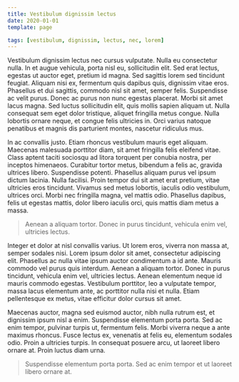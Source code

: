 ```yaml
---
title: Vestibulum dignissim lectus
date: 2020-01-01
template: page

tags: [vestibulum, dignissim, lectus, nec, lorem]
---
```


Vestibulum dignissim lectus nec cursus vulputate. Nulla eu consectetur nulla. In
et augue vehicula, porta nisl eu, sollicitudin elit. Sed erat lectus, egestas ut
auctor eget, pretium id magna. Sed sagittis lorem sed tincidunt feugiat. Aliquam
nisi ex, fermentum quis dapibus quis, dignissim vitae eros. Phasellus et dui
sagittis, commodo nisl sit amet, semper felis. Suspendisse ac velit purus. Donec
ac purus non nunc egestas placerat. Morbi sit amet lacus magna. Sed luctus
sollicitudin elit, quis mollis sapien aliquam ut. Nulla consequat sem eget dolor
tristique, aliquet fringilla metus congue. Nulla lobortis ornare neque, et
congue felis ultricies in. Orci varius natoque penatibus et magnis dis
parturient montes, nascetur ridiculus mus.

In ac convallis justo. Etiam rhoncus vestibulum mauris eget aliquam. Maecenas
malesuada porttitor diam, sit amet fringilla felis eleifend vitae. Class aptent
taciti sociosqu ad litora torquent per conubia nostra, per inceptos himenaeos.
Curabitur tortor metus, bibendum a felis ac, gravida ultrices libero.
Suspendisse potenti. Phasellus aliquam purus vel ipsum dictum lacinia. Nulla
facilisi. Proin tempor dui sit amet erat pretium, vitae ultricies eros
tincidunt. Vivamus sed metus lobortis, iaculis odio vestibulum, ultrices orci.
Morbi nec fringilla magna, vel mattis odio. Phasellus dapibus, felis ut egestas
mattis, dolor libero iaculis orci, quis mattis diam metus a massa.

> Aenean a aliquam tortor. Donec in purus tincidunt, vehicula enim vel, ultricies lectus.

Integer et dolor at nisl convallis varius. Ut lorem eros, viverra non massa at,
semper sodales nisi. Lorem ipsum dolor sit amet, consectetur adipiscing elit.
Phasellus ac nulla vitae ipsum auctor condimentum a id ante. Mauris commodo vel
purus quis interdum. Aenean a aliquam tortor. Donec in purus tincidunt, vehicula
enim vel, ultricies lectus. Aenean elementum neque id mauris commodo egestas.
Vestibulum porttitor, leo a vulputate tempor, massa lacus elementum ante, ac
porttitor nulla nisi et nulla. Etiam pellentesque ex metus, vitae efficitur
dolor cursus sit amet.

Maecenas auctor, magna sed euismod auctor, nibh nulla rutrum est, et dignissim
ipsum nisl a enim. Suspendisse elementum porta porta. Sed ac enim tempor,
pulvinar turpis ut, fermentum felis. Morbi viverra neque a ante maximus rhoncus.
Fusce lectus ex, venenatis at felis eu, elementum sodales odio. Proin a
ultricies turpis. In consequat posuere arcu, ut laoreet libero ornare at. Proin
luctus diam urna. 

> Suspendisse elementum porta porta. Sed ac enim tempor et ut laoreet libero
> ornare at.
